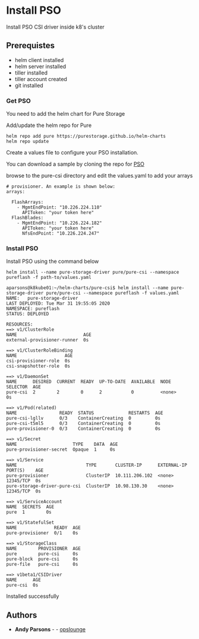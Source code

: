 # Install PSO 

Install PSO CSI driver inside k8's cluster

## Prerequistes

- helm client installed
- helm server installed
- tiller installed
- tiller account created
- git installed

### Get PSO

You need to add the helm chart for Pure Storage

Add/update the helm repo for Pure
 
```
helm repo add pure https://purestorage.github.io/helm-charts
helm repo update
```


Create a values file to configure your PSO installation. 

You can download a sample by cloning the repo for [PSO](https://github.com/purestorage/helm-charts)

browse to the pure-csi directory and edit the values.yaml to add your arrays


```
# provisioner. An example is shown below:
arrays:

  FlashArrays:
    - MgmtEndPoint: "10.226.224.110"
      APIToken: "your token here"
  FlashBlades:
    - MgmtEndPoint: "10.226.224.182"
      APIToken: "your token here"
      NfsEndPoint: "10.226.224.247"
```

### Install PSO
Install PSO using the command below

```
helm install --name pure-storage-driver pure/pure-csi --namespace pureflash -f path-to/values.yaml
```

```
aparsons@k8kube01:~/helm-charts/pure-csi$ helm install --name pure-storage-driver pure/pure-csi --namespace pureflash -f values.yaml
NAME:   pure-storage-driver
LAST DEPLOYED: Tue Mar 31 19:55:05 2020
NAMESPACE: pureflash
STATUS: DEPLOYED

RESOURCES:
==> v1/ClusterRole
NAME                         AGE
external-provisioner-runner  0s

==> v1/ClusterRoleBinding
NAME                  AGE
csi-provisioner-role  0s
csi-snapshotter-role  0s

==> v1/DaemonSet
NAME      DESIRED  CURRENT  READY  UP-TO-DATE  AVAILABLE  NODE SELECTOR  AGE
pure-csi  2        2        0      2           0          <none>         0s

==> v1/Pod(related)
NAME                READY  STATUS             RESTARTS  AGE
pure-csi-lgllv      0/3    ContainerCreating  0         0s
pure-csi-t5ml5      0/3    ContainerCreating  0         0s
pure-provisioner-0  0/3    ContainerCreating  0         0s

==> v1/Secret
NAME                     TYPE    DATA  AGE
pure-provisioner-secret  Opaque  1     0s

==> v1/Service
NAME                          TYPE       CLUSTER-IP      EXTERNAL-IP  PORT(S)    AGE
pure-provisioner              ClusterIP  10.111.206.102  <none>       12345/TCP  0s
pure-storage-driver-pure-csi  ClusterIP  10.98.130.30    <none>       12345/TCP  0s

==> v1/ServiceAccount
NAME  SECRETS  AGE
pure  1        0s

==> v1/StatefulSet
NAME              READY  AGE
pure-provisioner  0/1    0s

==> v1/StorageClass
NAME        PROVISIONER  AGE
pure        pure-csi     0s
pure-block  pure-csi     0s
pure-file   pure-csi     0s

==> v1beta1/CSIDriver
NAME      AGE
pure-csi  0s
```

Installed successfully


## Authors

* **Andy Parsons** - - [opslounge](https://github.com/opslounge)
